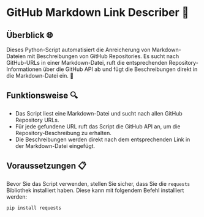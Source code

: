 # GitHub Markdown Link Describer 📝

## Überblick 🌐

Dieses Python-Script automatisiert die Anreicherung von Markdown-Dateien mit Beschreibungen von GitHub Repositories. Es sucht nach GitHub-URLs in einer Markdown-Datei, ruft die entsprechenden Repository-Informationen über die GitHub API ab und fügt die Beschreibungen direkt in die Markdown-Datei ein. 🚀

## Funktionsweise 🔍

- Das Script liest eine Markdown-Datei und sucht nach allen GitHub Repository URLs.
- Für jede gefundene URL ruft das Script die GitHub API an, um die Repository-Beschreibung zu erhalten.
- Die Beschreibungen werden direkt nach dem entsprechenden Link in der Markdown-Datei eingefügt.

## Voraussetzungen 📋

Bevor Sie das Script verwenden, stellen Sie sicher, dass Sie die `requests` Bibliothek installiert haben. Diese kann mit folgendem Befehl installiert werden:

```bash
pip install requests
